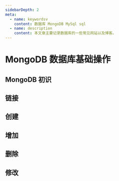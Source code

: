 ```yaml
---
sidebarDepth: 2
meta:
  - name: keywordsv
    content: 数据库 MongoDB MySql sql
  - name: description
    content: 本文章主要记录数据库的一些常见网站以及博客。
---
```



# MongoDB 数据库基础操作


## MongoDB 初识


## 链接


## 创建


## 增加


## 删除


## 修改







